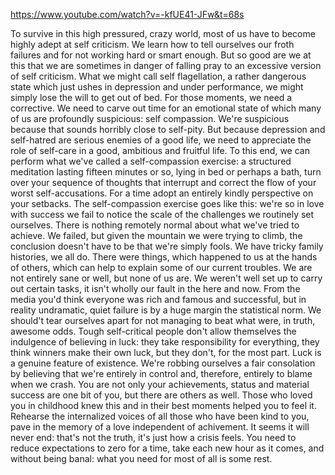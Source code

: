 https://www.youtube.com/watch?v=-kfUE41-JFw&t=68s

To survive in this high pressured, crazy world,
most of us have to become highly adept at self criticism.
We learn how to tell ourselves our froth failures
and for not working hard or smart enough.
But so good are we at this
that we are sometimes in danger of falling pray
to an excessive version of self criticism.
What we might call self flagellation,
a rather dangerous state which just ushes in depression and under performance,
we might simply lose the will to get out of bed.
For those moments, we need a corrective.
We need to carve out time
for an emotional state of which many of us are profoundly suspicious:
self compassion.
We're suspicious because that sounds horribly close to self-pity.
But because depression and self-hatred are serious enemies of a good life,
we need to appreciate the role of self-care
in a good, ambitious and fruitful life.
To this end, we can perform what we've called a self-compassion exercise:
a structured meditation lasting fifteen minutes or so,
lying in bed or perhaps a bath,
turn over your sequence of thoughts that interrupt and correct the flow of your worst self-accusations.
For a time adopt an entirely kindly perspective on your setbacks.
The self-compassion exercise goes like this:
we're so in love with success
we fail to notice the scale of the challenges we routinely set ourselves.
There is nothing remotely normal about what we've tried to achieve.
We failed, but given the mountain we were trying to climb, the conclusion doesn't have to be that we're simply fools.
We have tricky family histories, we all do.
There were things, which happened to us at the hands of others, which can help to explain some of our current troubles.
We are not entirely sane or well, but none of us are.
We weren't well set up to carry out certain tasks,
it isn't wholly our fault in the here and now.
From the media you'd think everyone was rich and famous and successful,
but in reality undramatic, quiet failure is by a huge margin the statistical norm.
We should't tear ourselves apart for not managing to beat what were, in truth, awesome odds.
Tough self-critical people don't allow themselves the indulgence of believing in luck:
they take responsibility for everything,
they think winners make their own luck, but they don't, for the most part.
Luck is a genuine feature of existence.
We're robbing ourselves a fair consolation by believing that we're entirely in control and, therefore, entirely to blame when we crash.
You are not only your achievements,
status and material success are one bit of you,
but there are others as well.
Those who loved you in childhood knew this and in their best moments helped you to feel it.
Rehearse the internalized voices of all those who have been kind to you,
pave in the memory of a love
independent of achivement.
It seems it will never end:
that's not the truth, it's just how a crisis feels.
You need to reduce expectations to zero for a time,
take each new hour as it comes, and
without being banal: what you need for most of all is some rest.